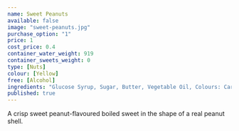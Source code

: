 ```yaml
---
name: Sweet Peanuts
available: false
image: "sweet-peanuts.jpg"
purchase_option: "1"
price: 1
cost_price: 0.4
container_water_weight: 919
container_sweets_weight: 0
type: [Nuts]
colour: [Yellow]
free: [Alcohol]
ingredients: "Glucose Syrup, Sugar, Butter, Vegetable Oil, Colours: Caramel, Curcumin"
published: true
---
```

A crisp sweet peanut-flavoured boiled sweet in the shape of a real peanut shell.